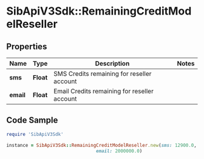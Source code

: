 # SibApiV3Sdk::RemainingCreditModelReseller

## Properties

Name | Type | Description | Notes
------------ | ------------- | ------------- | -------------
**sms** | **Float** | SMS Credits remaining for reseller account | 
**email** | **Float** | Email Credits remaining for reseller account | 

## Code Sample

```ruby
require 'SibApiV3Sdk'

instance = SibApiV3Sdk::RemainingCreditModelReseller.new(sms: 12900.0,
                                 email: 2000000.0)
```


